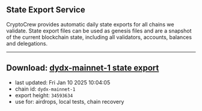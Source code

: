 ## State Export Service
CryptoCrew provides automatic daily state exports for all chains we validate. State export files can be used as genesis files and are a snapshot of the current blockchain state, including all validators, accounts, balances and delegations.

---
**Download: [dydx-mainnet-1 state export](https://dl-tyo.ccvalidators.com/SERVICE/dydx/dydx-mainnet-1_export_34593634.json)**
---

- last updated: Fri Jan 10 2025 10:04:05
- chain id: `dydx-mainnet-1`
- export height: `34593634`
- use for: airdrops, local tests, chain recovery
